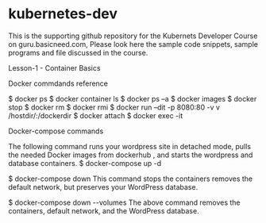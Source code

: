 # kubernetes-dev

This is the supporting github repository for the Kubernets Developer Course on guru.basicneed.com, Please look here the sample code snippets, sample programs and file discussed in the course.

Lesson-1 - Container Basics

Docker commdands reference

$ docker ps
$ docker container ls
$ docker ps –a
$ docker images
$ docker stop
$ docker rm
$ docker rmi
$ docker run –dit -p 8080:80 -v v /hostdir/:/dockerdir
$ docker attach
$ docker exec -it <container name> <command to excute inside the container> 

Docker-compose commands

The following command runs your wordpress site in detached mode, pulls the needed Docker images from dockerhub , and starts the wordpress and database containers.
$ docker-compose up -d

$ docker-compose down
This command stops the containers removes the default network, but preserves your WordPress database.

$ docker-compose down --volumes 
The above command removes the containers, default network, and the WordPress database.

